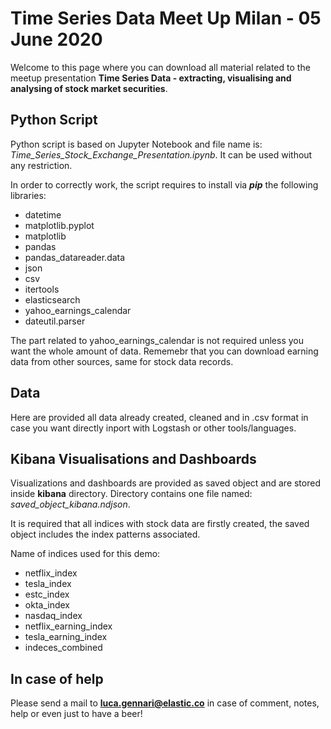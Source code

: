 # Time Series Data Meet Up Milan - 05 June 2020

Welcome to this page where you can download all material related to the meetup presentation **Time Series Data - extracting, visualising and analysing of stock market securities**.

## Python Script

Python script is based on Jupyter Notebook and file name is: *Time_Series_Stock_Exchange_Presentation.ipynb*. It can be used without any restriction.

In order to correctly work, the script requires to install via ***pip*** the following libraries:

* datetime
* matplotlib.pyplot
* matplotlib
* pandas
* pandas_datareader.data
* json
* csv
* itertools
* elasticsearch 
* yahoo_earnings_calendar
* dateutil.parser

The part related to yahoo_earnings_calendar is not required unless you want the whole amount of data. Rememebr that you can download earning data from other sources, same for stock data records.

## Data

Here are provided all data already created, cleaned and in .csv format in case you want directly inport with Logstash or other tools/languages.

## Kibana Visualisations and Dashboards

Visualizations and dashboards are provided as saved object and are stored inside **kibana** directory. Directory contains one file named: *saved_object_kibana.ndjson*.

It is required that all indices with stock data are firstly created, the saved object includes the index patterns associated.

Name of indices used for this demo:

* netflix_index
* tesla_index
* estc_index
* okta_index
* nasdaq_index
* netflix_earning_index
* tesla_earning_index
* indeces_combined 

## In case of help

Please send a mail to **luca.gennari@elastic.co** in case of comment, notes, help or even just to have a beer!
